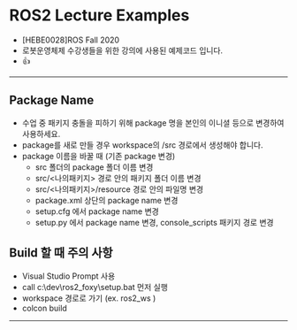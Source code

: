 # **ROS2 Lecture Examples**

- [HEBE0028]ROS  Fall 2020
- 로봇운영체제 수강생들을 위한 강의에 사용된 예제코드 입니다.
- 👍

---

## Package Name
- 수업 중 패키지 충돌을 피하기 위해 package 명을 본인의 이니셜 등으로 변경하여 사용하세요.
- package를 새로 만들 경우 workspace의 /src 경로에서 생성해야 합니다.
- package 이름을 바꿀 때 (기존 package 변경) 
	- src 폴더의 package 폴더 이름 변경
    - src/<나의패키지> 경로 안의 패키지 폴더 이름 변경
    - src/<나의패키지>/resource 경로 안의 파일명 변경
    - package.xml 상단의 package name 변경
    - setup.cfg 에서 package name 변경
    - setup.py 에서 package name 변경, console_scripts 패키지 경로 변경
    
## Build 할 때 주의 사항
- Visual Studio Prompt 사용
- call c:\dev\ros2_foxy\setup.bat  먼저 실행
- workspace 경로로 가기 (ex. ros2_ws )
- colcon build


---


